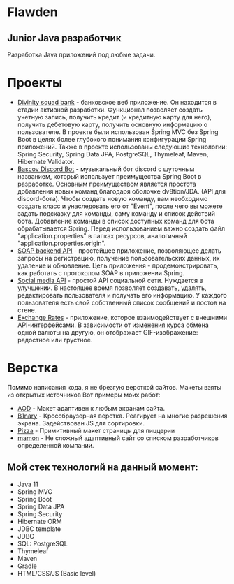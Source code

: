 # Flawden
## Junior Java разработчик
Разработка Java приложений под любые задачи. 

# Проекты

- [Divinity squad bank](https://github.com/Flawden/Divinity-Squad-Bank) - банковское веб приложение. Он находится в стадии активной разработки. Функционал позволяет создать учетную запись, получить кредит (и кредитную карту для него), получить дебетовую карту, получить основную информацию о пользователе. В проекте были использован Spring MVC без Spring Boot в целях более глубокого понимания конфигурации Spring приложений. Также в проекте использованы следующие технологии: Spring Security, Spring Data JPA, PostgreSQL, Thymeleaf, Maven, Hibernate Validator.
- [Bascov Discord Bot](https://github.com/Flawden/BaskovDiscordBot) - музыкальный бот discord с шуточным названием, который использует преимущества Spring Boot в разработке. Основным преимуществом является простота добавления новых команд благодаря оболочке dv8tion/JDA. (API для discord-бота). Чтобы создать новую команду, вам необходимо создать класс и унаследовать его от "Event", после чего вы можете задать подсказку для команды, саму команду и список действий бота. Добавление команды в список доступных команд для бота обрабатывается Spring. Перед использованием важно создать файл "application.properties" в папках ресурсов, аналогичный "application.properties.origin".
- [SOAP backend API](https://github.com/Flawden/SOAPbackendAPI) - простейшее приложение, позволяющее делать запросы на регистрацию, получение пользовательских данных, их удаление и обновление. Цель приложения - продемонстрировать, как работать с протоколом SOAP в приложении Spring.
- [Social media API](https://github.com/Flawden/SocialMediaAPI) - простой API социальной сети. Нуждается в улучшении. В настоящее время позволяет создавать, удалять, редактировать пользователя и получать его информацию. У каждого пользователя есть свой собственный список сообщений и постов на стене.
- [Exchange Rates](https://github.com/Flawden/ExchangeRates) - приложение, которое взаимодействует с внешними API-интерфейсами. В зависимости от изменения курса обмена одной валюты на другую, он отображает GIF-изображение: радостное или грустное.

# Верстка
Помимо написания кода, я не брезгую версткой сайтов. Макеты взяты из открытых источников
Вот примеры моих работ:

- [AOD](https://flawden.github.io/AOD/) - Макет адаптивен к любым экранам сайта.
- [B1nary](https://flawden.github.io/B1nary/) - Кроссбраузерная верстка. Реагирует на многие разрешения экрана. Задействован JS для сортировки.
- [Pizza](https://flawden.github.io/Pizza/) - Примитивный макет страницы для пиццерии
- [mamon](https://flawden.github.io/mamon/) - Не сложный адаптивный сайт со списком разработчиков определенной компании.

## Мой стек технологий на данный момент:

- Java 11
- Spring MVC
- Spring Boot
- Spring Data JPA
- Spring Security
- Hibernate ORM
- JDBC template
- JDBC
- SQL: PostgreSQL
- Thymeleaf
- Maven
- Gradle
- HTML/CSS/JS (Basic level)

